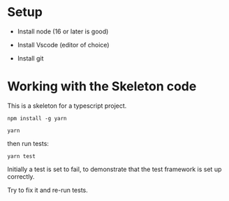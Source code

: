 # Setup

* Install node (16 or later is good)

* Install Vscode (editor of choice)

* Install git

# Working with the Skeleton code

This is a skeleton for a typescript project.

`npm install -g yarn`

`yarn`

then run tests:

`yarn test`

Initially a test is set to fail, to demonstrate that the test framework is set up correctly.

Try to fix it and re-run tests.

